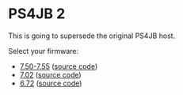# PS4JB 2

This is going to supersede the original PS4JB host.

Select your firmware:

* [7.50-7.55](https://sleirsgoevy.github.io/ps4jb2/75x/) ([source code](https://github.com/sleirsgoevy/ps4jb2/tree/75x))
* [7.02](https://sleirsgoevy.github.io/ps4jb2/702/) ([source code](https://github.com/sleirsgoevy/ps4jb2/tree/702))
* [6.72](https://sleirsgoevy.github.io/ps4jb2/672/) ([source code](https://github.com/sleirsgoevy/ps4jb/tree/672))
